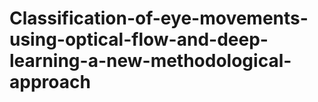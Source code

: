 # Classification-of-eye-movements-using-optical-flow-and-deep-learning-a-new-methodological-approach